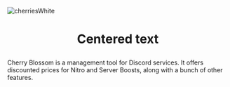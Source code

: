 ![cherriesWhite](https://user-images.githubusercontent.com/42715759/217774938-5deefea6-24e6-4f6c-aaf9-f02ecb4643d0.png)
# <p align="center">Centered text</p>
Cherry Blossom is a management tool for Discord services. It offers discounted prices for Nitro and Server Boosts, along with a bunch of other features.
